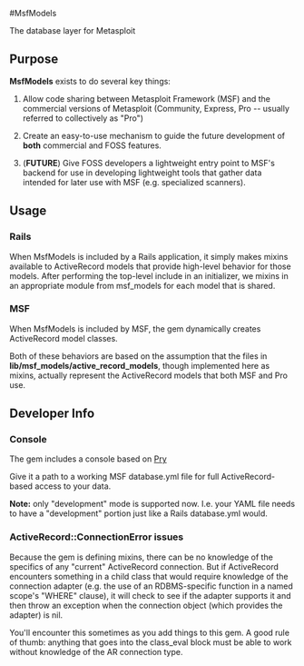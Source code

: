 #MsfModels

The database layer for Metasploit


## Purpose
__MsfModels__ exists to do several key things:

1. Allow code sharing between Metasploit Framework (MSF) and the commercial versions of Metasploit (Community, Express, Pro -- usually referred to collectively as "Pro")

2. Create an easy-to-use mechanism to guide the future development of __both__ commercial and FOSS features.

3. (__FUTURE__) Give FOSS developers a lightweight entry point to MSF's backend for use in developing lightweight tools that gather data intended for later use with MSF (e.g. specialized scanners).

## Usage

### Rails

When MsfModels is included by a Rails application, it simply makes
mixins available to ActiveRecord models that provide high-level
behavior for those models.  After performing the top-level include in an initializer, we mixins in an appropriate module from msf_models for each model that is shared.


### MSF
When MsfModels is included by MSF, the gem dynamically creates
ActiveRecord model classes.

Both of these behaviors are based on the assumption that the files in
__lib/msf_models/active_record_models__, though implemented here as
mixins, actually represent the ActiveRecord models that both MSF and
Pro use.


## Developer Info

### Console
The gem includes a console based on [Pry](https://github.com/pry/pry/)

Give it a path to a working MSF database.yml file for full
ActiveRecord-based access to your data.

__Note:__ only "development" mode is supported now.  I.e. your YAML file
needs to have a "development" portion just like a Rails database.yml
would.

### ActiveRecord::ConnectionError issues
Because the gem is defining mixins, there can be no knowledge of the
specifics of any "current" ActiveRecord connection.  But if ActiveRecord
encounters something in a child class that would require knowledge of
the connection adapter (e.g. the use of an RDBMS-specific function in
a named scope's "WHERE" clause), it will check to see if the adapter
supports it and then throw an exception when the connection object
(which provides the adapter) is nil.

You'll encounter this sometimes as you add things to this gem.  A good
rule of thumb: anything that goes into the class_eval block must be able
to work without knowledge of the AR connection type.
